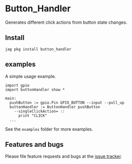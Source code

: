 # Button_Handler

Generates different click actions from button state changes.

## Install
```
jag pkg install button_handler
```

## examples 

A simple usage example.
``` toit
import gpio
import buttonHandler show *

main:
  pushButton := gpio.Pin GPIO_BUTTON --input --pull_up
  buttonHandler := ButtonHandler pushButton
    --singleClickAction= :: 
      print "CLICK"
  ...
```
See the `examples` folder for more examples.

## Features and bugs

Please file feature requests and bugs at the [issue tracker][tracker].

[tracker]: https://github.com/kaxori/Button-Handler/issues